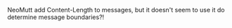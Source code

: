 NeoMutt add Content-Length to messages,
but it doesn't seem to use it do determine message boundaries?!
